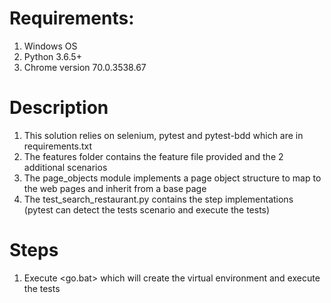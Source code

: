 # Requirements:
1) Windows OS
2) Python 3.6.5+
3) Chrome version 70.0.3538.67

# Description
1) This solution relies on selenium, pytest and pytest-bdd which are in requirements.txt
2) The features folder contains the feature file provided and the 2 additional scenarios
3) The page_objects module implements a page object structure to map to the web pages and inherit from a base page
4) The test_search_restaurant.py contains the step implementations
 (pytest can detect the tests scenario and execute the tests) 

# Steps
1) Execute <go.bat> which will create the virtual environment and execute the tests
